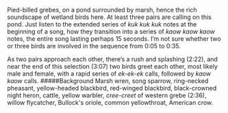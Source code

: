 Pied-billed grebes, on a pond surrounded by marsh, hence the rich soundscape of wetland birds here. At least three pairs are calling on this pond. Just listen to the extended series of _kuk kuk kuk_ notes at the beginning of a song, how they transition into a series of _kaow kaow kaow_ notes, the entire song lasting perhaps 15 seconds. I’m not sure whether two or three birds are involved in the sequence from 0:05 to 0:35. 

As two pairs approach each other, there’s a rush and splashing (2:22), and near the end of this selection (3:07) two birds greet each other, most likely male and female, with a rapid series of _ek-ek-ek_ calls, followed by _kaow kaow_ calls. 
#####Background
Marsh wren, song sparrow, ring-necked pheasant, yellow-headed blackbird, red-winged blackbird, black-crowned night heron, cattle, yellow warbler, _cree-creet_ of western grebe (2:36), willow flycatcher, Bullock's oriole, common yellowthroat, American crow. 
